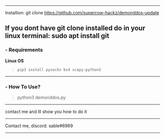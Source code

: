 -----------

Installion: git clone https://github.com/supercow-hackz/demonddos-update

If you dont have git clone installed do in your linux terminal: sudo apt install git
-----------

### - Requirements
**Linux OS**
>`pip3 install pysocks bs4 scapy-python3`

------------


###  - How To Use?
>python3 demonddos.py


-------------


contact me and Ill show you how to do it


--------------



Contact me, discord: sable#6969



--------------

